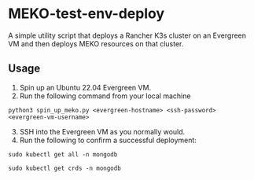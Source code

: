 # MEKO-test-env-deploy

A simple utility script that deploys a Rancher K3s cluster on an Evergreen VM and then deploys MEKO resources on that cluster.

## Usage

1. Spin up an Ubuntu 22.04 Evergreen VM.
2. Run the following command from your local machine

```
python3 spin_up_meko.py <evergreen-hostname> <ssh-password> <evergreen-vm-username>
```

3. SSH into the Evergreen VM as you normally would.
4. Run the following to confirm a successful deployment:
```
sudo kubectl get all -n mongodb
```
```
sudo kubectl get crds -n mongodb
```
